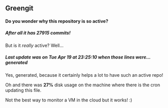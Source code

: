## Greengit

#### Do you wonder why this repository is so active?

##### After all it has 27915 commits!

But is it *really* active? Well...

##### Last update was on Tue Apr 19 at 23:25:10 when those lines were... generated

Yes, generated, because it certainly helps a lot to have such an active repo!

Oh and there was **27%** disk usage on the machine
where there is the cron updating this file.

Not the best way to monitor a VM in the cloud but it works! :)
